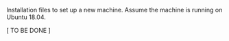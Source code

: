 Installation files to set up a new machine. Assume the machine is running on Ubuntu 18.04.

[ TO BE DONE ]
